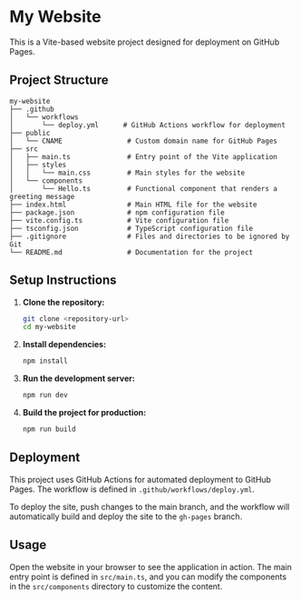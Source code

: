 # My Website

This is a Vite-based website project designed for deployment on GitHub Pages.

## Project Structure

```
my-website
├── .github
│   └── workflows
│       └── deploy.yml      # GitHub Actions workflow for deployment
├── public
│   └── CNAME                # Custom domain name for GitHub Pages
├── src
│   ├── main.ts              # Entry point of the Vite application
│   ├── styles
│   │   └── main.css         # Main styles for the website
│   └── components
│       └── Hello.ts         # Functional component that renders a greeting message
├── index.html               # Main HTML file for the website
├── package.json             # npm configuration file
├── vite.config.ts           # Vite configuration file
├── tsconfig.json            # TypeScript configuration file
├── .gitignore               # Files and directories to be ignored by Git
└── README.md                # Documentation for the project
```

## Setup Instructions

1. **Clone the repository:**
   ```bash
   git clone <repository-url>
   cd my-website
   ```

2. **Install dependencies:**
   ```bash
   npm install
   ```

3. **Run the development server:**
   ```bash
   npm run dev
   ```

4. **Build the project for production:**
   ```bash
   npm run build
   ```

## Deployment

This project uses GitHub Actions for automated deployment to GitHub Pages. The workflow is defined in `.github/workflows/deploy.yml`. 

To deploy the site, push changes to the main branch, and the workflow will automatically build and deploy the site to the `gh-pages` branch.

## Usage

Open the website in your browser to see the application in action. The main entry point is defined in `src/main.ts`, and you can modify the components in the `src/components` directory to customize the content.